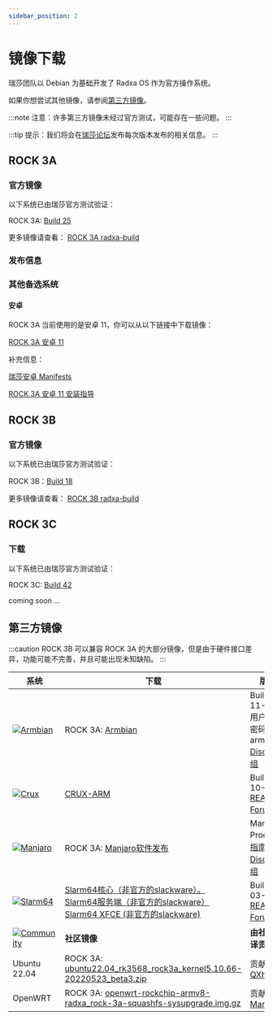 ```yaml
---
sidebar_position: 2
---
```


# 镜像下载

瑞莎团队以 Debian 为基础开发了 Radxa OS 作为官方操作系统。

如果你想尝试其他镜像，请参阅[第三方镜像](#第三方镜像)。

:::note
注意：许多第三方镜像未经过官方测试，可能存在一些问题。
:::

:::tip
提示：我们将会在[瑞莎论坛](https://forum.radxa.com/)发布每次版本发布的相关信息。
:::

<Tabs queryString="model">
<TabItem value="ROCK 3A">

## ROCK 3A

### 官方镜像

以下系统已由瑞莎官方测试验证：

ROCK 3A: [Build 25](https://github.com/radxa-build/rock-3a/releases/download/b25/rock-3a_debian_bullseye_xfce_b25.img.xz)

更多镜像请查看： [ROCK 3A radxa-build](https://github.com/radxa-build/rock-3a/releases/latest)

### 发布信息

### 其他备选系统

#### 安卓

ROCK 3A 当前使用的是安卓 11，你可以从以下链接中下载镜像：

[ROCK 3A 安卓 11](https://dl.radxa.com/rock3/images/android/rock3a-android11-20220408_1204-gpt.img.xz)

补充信息：

[瑞莎安卓 Manifests](https://github.com/radxa/manifests)

[ROCK 3A 安卓 11 安装指导](https://wiki.radxa.com/Rock3/install/usb-install)
</TabItem>
<TabItem value="ROCK 3B">

## ROCK 3B

### 官方镜像

以下系统已由瑞莎官方测试验证：

ROCK 3B：[Build 18](https://github.com/radxa-build/rock-3b/releases/download/b18/rock-3b_debian_bullseye_xfce_b18.img.xz)

更多镜像请查看： [ROCK 3B radxa-build](https://github.com/radxa-build/rock-3b/releases/latest)

</TabItem>
<TabItem value="ROCK 3C">

## ROCK 3C

### 下载

以下系统已由瑞莎官方测试验证：

ROCK 3C: [Build 42](https://github.com/radxa-build/rock-3c/releases/download/b42/rock-3c_debian_bullseye_xfce_b42.img.xz)

</TabItem>
<TabItem value="E25">

coming soon ...

</TabItem>
</Tabs>

## 第三方镜像

:::caution
ROCK 3B 可以兼容 ROCK 3A 的大部分镜像，但是由于硬件接口差异，功能可能不完善，并且可能出现未知缺陷。
:::

| 系统                                                                                                                                          | 下载                                                                                                                                                                                                                                                                                                                                                                                                                                                                      | 版本信息                                                                                                                                                                                      |
| --------------------------------------------------------------------------------------------------------------------------------------------- | ------------------------------------------------------------------------------------------------------------------------------------------------------------------------------------------------------------------------------------------------------------------------------------------------------------------------------------------------------------------------------------------------------------------------------------------------------------------------- | --------------------------------------------------------------------------------------------------------------------------------------------------------------------------------------------- |
| [![Armbian](/img/third-party-images-pic/Armbian.webp)](https://discord.com/channels/855634073376260096/888960277788393553/912495051010084895) | ROCK 3A: [Armbian](https://www.armbian.com/rock-3a/)                                                                                                                                                                                                                                                                                                                                                                                                                      | Build 2021-11-23.<br/>用户名 : pi , 密码 : armbian<br/>[Discord讨论组](https://discord.com/channels/855634073376260096/888960277788393553/912495237748899851)                                 |
| [![Crux](/img/third-party-images-pic/Crux-logo.webp)](http://dl.slarm64.org/crux/images/rock_3/)                                              | [CRUX-ARM](https://dl.slarm64.org/crux/images/rock_3/crux-arm-3.6-aarch64-core-rock_3-6.0.6-build-20221029.img.zst)                                                                                                                                                                                                                                                                                                                                                       | Build 2022-10-29.<br/>[README.TXT](http://dl.slarm64.org/slackware/images/rock_3a/README.TXT)<br/>[Forum讨论组](https://forum.radxa.com/t/rock-3-crux-arm-aarch64/7183)                       |
| [![Manjaro](/img/third-party-images-pic/Manjaro-Logo.webp)](https://manjaro.org/download)                                                     | ROCK 3A: [Manjaro软件发布](https://github.com/manjaro-arm/rock3-a-images/releases)                                                                                                                                                                                                                                                                                                                                                                                        | Manjaro Product[安装指南](https://manjaro.org/)<br/>[Discord讨论组](https://discord.com/channels/855634073376260096/866316562520473600/916175047390003270)                                    |
| [![Slarm64](/img/third-party-images-pic/Slarm64-logo.webp)](http://dl.slarm64.org/slackware/images/rock_3a/)                                  | [Slarm64核心（非官方的slackware）。](https://dl.slarm64.org/slackware/images/rock_3/slarm64-current-aarch64-core-rock_3-6.2.0-build-20230305.img.zst)<br/>[Slarm64服务端（非官方的slackware）](https://dl.slarm64.org/slackware/images/rock_3/slarm64-current-aarch64-server-rock_3-6.2.0-build-20230305.img.zst)<br/>[Slarm64 XFCE (非官方的slackware)](https://dl.slarm64.org/slackware/images/rock_3/slarm64-current-aarch64-xfce-rock_3-6.2.0-build-20230305.img.zst) | Build 2023-03-05.<br/>[README.TXT](http://dl.slarm64.org/slackware/images/rock_3a/README.TXT)<br/>[Forum讨论组](https://forum.radxa.com/t/rock-3-slarm64-aarch64-unofficial-slackware/7167/7) |
| [![Community](/img/third-party-images-pic/Community-logo.webp)](https://wiki.radxa.com/rock3/downloads/community_built_images)                | **社区镜像**                                                                                                                                                                                                                                                                                                                                                                                                                                                              | **由社区成员编译贡献**                                                                                                                                                                        |
| Ubuntu 22.04                                                                                                                                  | ROCK 3A: [ubuntu22.04_rk3568_rock3a_kernel5.10.66-20220523_beta3.zip](https://github.com/qxhome/rk3568-kernel5.10-alldrivers/releases/download/ubuntu22.04-kernel5.10-rk3568-rock3a-alldrivers-beta3/ubuntu22.04_rk3568_rock3a_kernel5.10.66-20220523_beta3.zip)                                                                                                                                                                                                          | 贡献者： [QXhome](https://forum.radxa.com/t/image-rock3a-kernel-5-10-66/10061)                                                                                                                |
| OpenWRT                                                                                                                                       | ROCK 3A: [openwrt-rockchip-armv8-radxa_rock-3a-squashfs-sysupgrade.img.gz](https://github.com/mj22226/openwrt/releases/latest/)                                                                                                                                                                                                                                                                                                                                           | 贡献者： [Marty Jones](https://github.com/mj22226)                                                                                                                                            |
